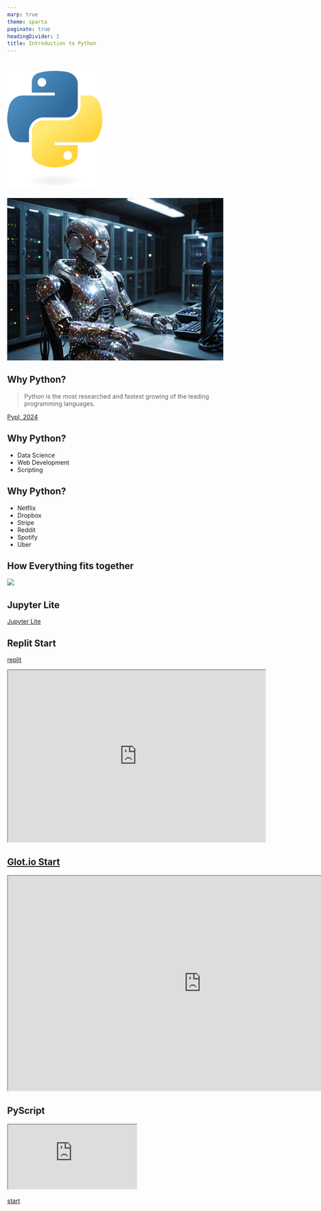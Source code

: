 ```yaml
---
marp: true
theme: sparta
paginate: true
headingDivider: 2
title: Introduction to Python
---
```

<!-- _paginate: skip -->
<!-- _class: title -->
# ![](../img/python-logo-only.svg)
![bg left:40%](../img/robot4.jpg)

## Why Python?
> Python is the most researched and fastest growing of the leading programming languages.

[Pypl, 2024](https://pypl.github.io/PYPL.html)

## Why Python?
* Data Science
* Web Development
* Scripting

## Why Python?
* Netflix
* Dropbox
* Stripe
* Reddit
* Spotify
* Uber

## How Everything fits together
[![](https://mermaid.ink/img/pako:eNpVjk0KwjAQha8SZm09QAQX6koUpAVX2YRm2gSbSRgni1J6dwMq6O57PzzeAn1yCBpGttmrS7szdAjkkFXT7NW55Fk-fJvFJ6p5i3kK8u_du-2xDv2asIGIHG1wdX4xpJQB8RjRgK7oLD8MGFprzxZJ3Uw9aOGCG-BURg96sNOzqpKdFTwFWz_GbwVdkMTX9_k-0RBGWF8-i0Sr?type=png)](https://mermaid-js.github.io/mermaid-live-editor//edit#pako:eNpVjk0KwjAQha8SZm09QAQX6koUpAVX2YRm2gSbSRgni1J6dwMq6O57PzzeAn1yCBpGttmrS7szdAjkkFXT7NW55Fk-fJvFJ6p5i3kK8u_du-2xDv2asIGIHG1wdX4xpJQB8RjRgK7oLD8MGFprzxZJ3Uw9aOGCG-BURg96sNOzqpKdFTwFWz_GbwVdkMTX9_k-0RBGWF8-i0Sr)

## Jupyter Lite
[Jupyter Lite](https://oliverdenzelhfu.github.io/Programming/lite/)

## Replit Start
[replit](https://replit.com/@OliverDenzelHFU/HelloWorld?v=1)
<iframe src="https://replit.com/@OliverDenzelHFU/HelloWorld?embed=true" width="600" height="400"></iframe>

## [Glot.io Start](https://glot.io/snippets/h0y5qqpwx7)

<iframe width="900" height="500" src="https://glot.io/snippets/h0y5qqpwx7"></iframe>

## PyScript

<iframe src="https://oliverdenzelhfu.pyscriptapps.com/helloworld/"></iframe>

[start](https://pyscript.com/@oliverdenzelhfu/helloworld/)
